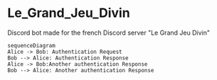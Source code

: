 # Le_Grand_Jeu_Divin

Discord bot made for the french Discord server "Le Grand Jeu Divin"

```mermaid
sequenceDiagram
Alice -> Bob: Authentication Request
Bob --> Alice: Authentication Response
Alice -> Bob:Another authentication Response
Bob --> Alice: Another authentication Response
```
